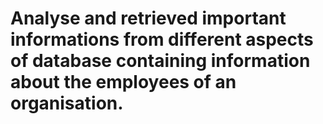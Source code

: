 # Analyse and retrieved important informations from different aspects of database containing information about the employees of an organisation.
